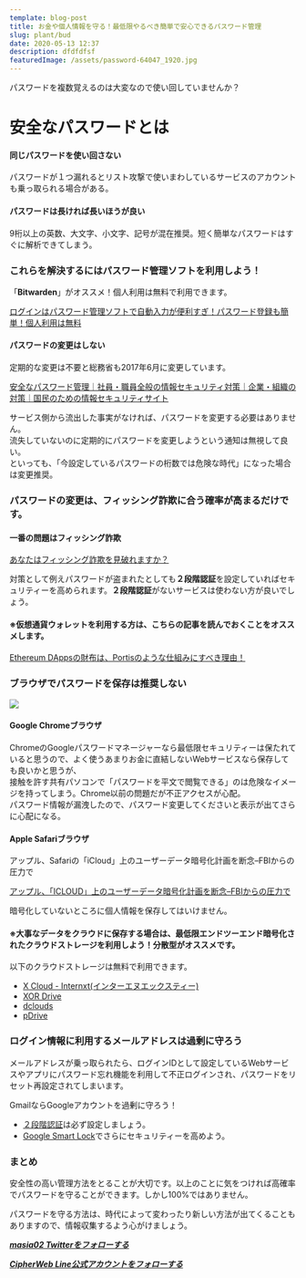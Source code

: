 ```yaml
---
template: blog-post
title: お金や個人情報を守る！最低限やるべき簡単で安心できるパスワード管理
slug: plant/bud
date: 2020-05-13 12:37
description: dfdfdfsf
featuredImage: /assets/password-64047_1920.jpg
---
```

パスワードを複数覚えるのは大変なので使い回していませんか？

# 安全なパスワードとは

#### 同じパスワードを使い回さない

パスワードが１つ漏れるとリスト攻撃で使いまわしているサービスのアカウントも乗っ取られる場合がある。

#### パスワードは長ければ長いほうが良い

9桁以上の英数、大文字、小文字、記号が混在推奨。短く簡単なパスワードはすぐに解析できてしまう。

### これらを解決するにはパスワード管理ソフトを利用しよう！

「**Bitwarden**」がオススメ！個人利用は無料で利用できます。

[ログインはパスワード管理ソフトで自動入力が便利すぎ！パスワード登録も簡単！個人利用は無料](https://appfav.net/blog/2020/01/07/%e3%83%ad%e3%82%b0%e3%82%a4%e3%83%b3%e3%81%af%e3%83%91%e3%82%b9%e3%83%af%e3%83%bc%e3%83%89%e7%ae%a1%e7%90%86%e3%82%bd%e3%83%95%e3%83%88%e3%81%a7%e8%87%aa%e5%8b%95%e5%85%a5%e5%8a%9b%e3%81%8c%e4%be%bf/)

#### パスワードの変更はしない

定期的な変更は不要と総務省も2017年6月に変更しています。

[安全なパスワード管理｜社員・職員全般の情報セキュリティ対策｜企業・組織の対策｜国民のための情報セキュリティサイト](https://www.soumu.go.jp/main_sosiki/joho_tsusin/security/business/staff/01.html)

サービス側から流出した事実がなければ、パスワードを変更する必要はありません。\
流失していないのに定期的にパスワードを変更しようという通知は無視して良い。\
といっても、「今設定しているパスワードの桁数では危険な時代」になった場合は変更推奨。

### パスワードの変更は、フィッシング詐欺に合う確率が高まるだけです。

#### 一番の問題はフィッシング詐欺

[あなたはフィッシング詐欺を見破れますか？](https://phishingquiz.withgoogle.com/?hl=ja)

対策として例えパスワードが盗まれたとしても**２段階認証**を設定していればセキュリティーを高められます。**２段階認証**がないサービスは使わない方が良いでしょう。

#### ※仮想通貨ウォレットを利用する方は、こちらの記事を読んでおくことをオススメします。

[Ethereum DAppsの財布は、Portisのような仕組みにすべき理由！](https://alis.to/masia02/articles/anLy0owzErY0)

### ブラウザでパスワードを保存は推奨しない

![](/assets/password-866981_1920.png)

#### Google Chromeブラウザ

ChromeのGoogleパスワードマネージャーなら最低限セキュリティーは保たれていると思うので、よく使うあまりお金に直結しないWebサービスなら保存しても良いかと思うが、\
接触を許す共有パソコンで「パスワードを平文で閲覧できる」のは危険なイメージを持ってしまう。Chrome以前の問題だが不正アクセスが心配。\
パスワード情報が漏洩したので、パスワード変更してくださいと表示が出てさらに心配になる。

#### Apple Safariブラウザ

アップル、Safariの「iCloud」上のユーザーデータ暗号化計画を断念–FBIからの圧力で

[アップル、「ICLOUD」上のユーザーデータ暗号化計画を断念–FBIからの圧力で](https://news.minory.org/219772.html)

暗号化していないところに個人情報を保存してはいけません。

#### ※大事なデータをクラウドに保存する場合は、最低限エンドツーエンド暗号化されたクラウドストレージを利用しよう！分散型がオススメです。

以下のクラウドストレージは無料で利用できます。

* [X Cloud - Internxt(インターエヌエックスティー)](https://appfav.net/webapps/item.php?appId=541)
* [XOR Drive](https://appfav.net/webapps/item.php?appId=490)
* [dclouds](https://appfav.net/webapps/item.php?appId=497)
* [pDrive](https://appfav.net/webapps/item.php?appId=492)

### ログイン情報に利用するメールアドレスは過剰に守ろう

メールアドレスが乗っ取られたら、ログインIDとして設定しているWebサービスやアプリにパスワード忘れ機能を利用して不正ログインされ、パスワードをリセット再設定されてしまいます。

GmailならGoogleアカウントを過剰に守ろう！

* [２段階認証](https://appfav.net/webapps/item.php?appId=832)は必ず設定しましょう。
* [Google Smart Lock](http://www.appbank.net/2020/01/20/iphone-application/1847364.php)でさらにセキュリティーを高めよう。

### まとめ

安全性の高い管理方法をとることが大切です。以上のことに気をつければ高確率でパスワードを守ることができます。しかし100%ではありません。

パスワードを守る方法は、時代によって変わったり新しい方法が出てくることもありますので、情報収集するよう心がけましょう。

***[masia02 Twitterをフォローする](https://twitter.com/masia02)***

***[CipherWeb Line公式アカウントをフォローする](https://lin.ee/C11BGoW)***